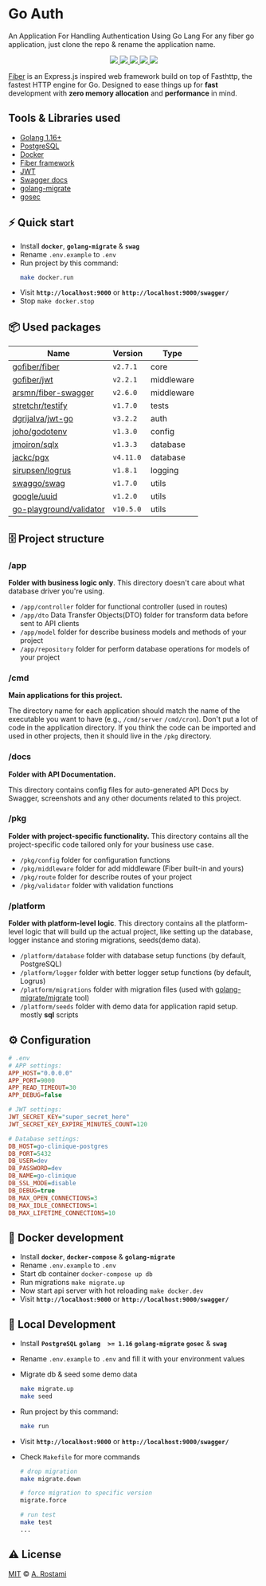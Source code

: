 # Go Auth

<!-- https://github.com/hrshadhin/fiber-go-boilerplate -->

An Application For Handling Authentication Using Go Lang
For any fiber go application, just clone the repo & rename the application name.

<p align="center">
  <a href="https://golang.org/doc/go1.16">
    <img src="https://img.shields.io/badge/Go-1.22+-00ADD8?style=flat&logo=go">
  </a>
  <a href="https://github.com/gofiber/fiber/releases">
    <img src="https://img.shields.io/github/v/release/gofiber/fiber?color=00ADD8&label=%F0%9F%9A%80%20">
  </a>
  <a href="https://goreportcard.com/report/github.com/hrshadhin/fiber-go-boilerplate">
    <img src="https://img.shields.io/badge/%F0%9F%93%9D%20goreport-A+-success">
  </a>
  <a href="https://gocover.io/github.com/hrshadhin/fiber-go-boilerplate">
    <img src="https://img.shields.io/badge/%F0%9F%94%8E%20gocover-56.0%25-75C46B.svg?style=flat">
  </a>
 
  <a href="https://opensource.org/licenses/MIT">
    <img src="https://img.shields.io/badge/License-MIT-green.svg">
  </a>
</p>

[Fiber](https://gofiber.io/) is an Express.js inspired web framework build on top of Fasthttp, the fastest HTTP engine for Go. Designed to ease things up for **fast** development with **zero memory allocation** and **performance** in mind.

## Tools & Libraries used

- [Golang 1.16+](https://golang.org/doc/go1.16)
- [PostgreSQL](https://www.postgresql.org/)
- [Docker](https://www.docker.com/get-started)
- [Fiber framework](https://github.com/gofiber/fiber)
- [JWT](https://github.com/form3tech-oss/jwt-go)
- [Swagger docs](https://github.com/swaggo/swag)
- [golang-migrate](https://github.com/golang-migrate/migrate)
- [gosec](https://github.com/securego/gosec)

## ⚡️ Quick start

- Install **`docker`**, **`golang-migrate`** & **`swag`**
- Rename `.env.example` to `.env`
- Run project by this command:
  ```bash
  make docker.run
  ```
- Visit **`http://localhost:9000`** or **`http://localhost:9000/swagger/`**
- Stop `make docker.stop`

## 📦 Used packages

| Name                                                                  | Version   | Type       |
| --------------------------------------------------------------------- | --------- | ---------- |
| [gofiber/fiber](https://github.com/gofiber/fiber)                     | `v2.7.1`  | core       |
| [gofiber/jwt](https://github.com/gofiber/jwt)                         | `v2.2.1`  | middleware |
| [arsmn/fiber-swagger](https://github.com/arsmn/fiber-swagger)         | `v2.6.0`  | middleware |
| [stretchr/testify](https://github.com/stretchr/testify)               | `v1.7.0`  | tests      |
| [dgrijalva/jwt-go](https://github.com/dgrijalva/jwt-go)               | `v3.2.2`  | auth       |
| [joho/godotenv](https://github.com/joho/godotenv)                     | `v1.3.0`  | config     |
| [jmoiron/sqlx](https://github.com/jmoiron/sqlx)                       | `v1.3.3`  | database   |
| [jackc/pgx](https://github.com/jackc/pgx)                             | `v4.11.0` | database   |
| [sirupsen/logrus](https://github.com/sirupsen/logrus)                 | `v1.8.1`  | logging    |
| [swaggo/swag](https://github.com/swaggo/swag)                         | `v1.7.0`  | utils      |
| [google/uuid](https://github.com/google/uuid)                         | `v1.2.0`  | utils      |
| [go-playground/validator](https://github.com/go-playground/validator) | `v10.5.0` | utils      |

## 🗄 Project structure

### /app

**Folder with business logic only**. This directory doesn't care about what database driver you're using.

- `/app/controller` folder for functional controller (used in routes)
- `/app/dto` Data Transfer Objects(DTO) folder for transform data before sent to API clients
- `/app/model` folder for describe business models and methods of your project
- `/app/repository` folder for perform database operations for models of your project

### /cmd

**Main applications for this project.**

The directory name for each application should match the name of the executable you want to have (e.g., `/cmd/server` `/cmd/cron`).
Don't put a lot of code in the application directory. If you think the code can be imported and used in other projects,
then it should live in the `/pkg` directory.

### /docs

**Folder with API Documentation.**

This directory contains config files for auto-generated API Docs by Swagger, screenshots
and any other documents related to this project.

### /pkg

**Folder with project-specific functionality.** This directory contains all the project-specific code tailored only for your business use case.

- `/pkg/config` folder for configuration functions
- `/pkg/middleware` folder for add middleware (Fiber built-in and yours)
- `/pkg/route` folder for describe routes of your project
- `/pkg/validator` folder with validation functions

### /platform

**Folder with platform-level logic**. This directory contains all the platform-level logic that will build up the actual project,
like setting up the database, logger instance and storing migrations, seeds(demo data).

- `/platform/database` folder with database setup functions (by default, PostgreSQL)
- `/platform/logger` folder with better logger setup functions (by default, Logrus)
- `/platform/migrations` folder with migration files (used with [golang-migrate/migrate](https://github.com/golang-migrate/migrate) tool)
- `/platform/seeds` folder with demo data for application rapid setup. mostly **sql** scripts

## ⚙️ Configuration

```ini
# .env
# APP settings:
APP_HOST="0.0.0.0"
APP_PORT=9000
APP_READ_TIMEOUT=30
APP_DEBUG=false

# JWT settings:
JWT_SECRET_KEY="super_secret_here"
JWT_SECRET_KEY_EXPIRE_MINUTES_COUNT=120

# Database settings:
DB_HOST=go-clinique-postgres
DB_PORT=5432
DB_USER=dev
DB_PASSWORD=dev
DB_NAME=go-clinique
DB_SSL_MODE=disable
DB_DEBUG=true
DB_MAX_OPEN_CONNECTIONS=3
DB_MAX_IDLE_CONNECTIONS=1
DB_MAX_LIFETIME_CONNECTIONS=10
```

## 🔨 Docker development

- Install **`docker`**, **`docker-compose`** & **`golang-migrate`**
- Rename `.env.example` to `.env`
- Start db container `docker-compose up db`
- Run migrations `make migrate.up`
- Now start api server with hot reloading `make docker.dev`
- Visit **`http://localhost:9000`** or **`http://localhost:9000/swagger/`**

## 🔨 Local Development

- Install **`PostgreSQL`** **`golang  >= 1.16`** **`golang-migrate`** **`gosec`** & **`swag`**
- Rename `.env.example` to `.env` and fill it with your environment values
- Migrate db & seed some demo data
  ```bash
  make migrate.up
  make seed
  ```
- Run project by this command:
  ```bash
  make run
  ```
- Visit **`http://localhost:9000`** or **`http://localhost:9000/swagger/`**
- Check `Makefile` for more commands

  ```bash
  # drop migration
  make migrate.down

  # force migration to specific version
  migrate.force

  # run test
  make test
  ...
  ```

## ⚠️ License

[MIT](https://opensource.org/licenses/MIT) &copy; [A. Rostami](https://github.com/amirrstm)
